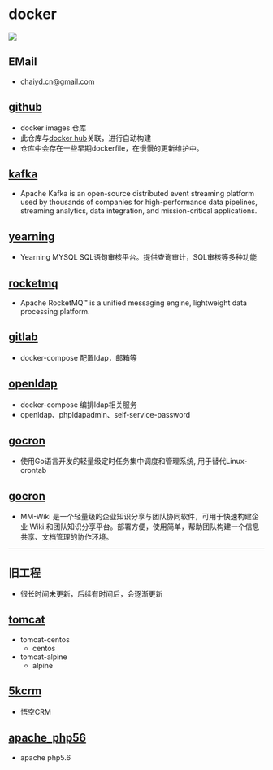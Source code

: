 # docker

![]( https://visitor-badge.glitch.me/badge?page_id=chaiyd)
## EMail
- chaiyd.cn@gmail.com

## [github](https://github.com/chaiyd/docker.git)
- docker images 仓库 
- 此仓库与[docker hub](https://hub.docker.com/u/chaiyd)关联，进行自动构建
- 仓库中会存在一些早期dockerfile，在慢慢的更新维护中。

## [kafka](https://github.com/chaiyd/docker/tree/master/kafka)
- Apache Kafka is an open-source distributed event streaming platform used by thousands of companies for high-performance data pipelines, streaming analytics, data integration, and mission-critical applications.

## [yearning](https://github.com/chaiyd/docker/tree/master/yearning)
- Yearning MYSQL SQL语句审核平台。提供查询审计，SQL审核等多种功能

## [rocketmq](https://github.com/chaiyd/docker/tree/master/rocketmq)
- Apache RocketMQ™ is a unified messaging engine, lightweight data processing platform.

## [gitlab](https://github.com/chaiyd/docker/tree/master/gitlab)
- docker-compose 配置ldap，邮箱等

## [openldap](https://github.com/chaiyd/docker/tree/master/openldap)
- docker-compose 编排ldap相关服务
- openldap、phpldapadmin、self-service-password

## [gocron](https://github.com/chaiyd/docker/tree/master/gocron)
- 使用Go语言开发的轻量级定时任务集中调度和管理系统, 用于替代Linux-crontab

## [gocron](https://github.com/chaiyd/docker/tree/master/mm-wiki)
- MM-Wiki 是一个轻量级的企业知识分享与团队协同软件，可用于快速构建企业 Wiki 和团队知识分享平台。部署方便，使用简单，帮助团队构建一个信息共享、文档管理的协作环境。

---
## 旧工程
- 很长时间未更新，后续有时间后，会逐渐更新
## [tomcat](https://github.com/chaiyd/docker/tree/master/tomcat)
- tomcat-centos
    - centos
- tomcat-alpine
    - alpine

## [5kcrm](https://github.com/chaiyd/docker/tree/master/5kcrm)
- 悟空CRM

## [apache_php56](https://github.com/chaiyd/docker/tree/master/apache_php56)
- apache php5.6

